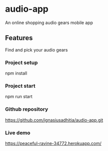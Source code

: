 # audio-app

An online shopping audio gears mobile app

## Features

Find and pick your audio gears

### Project setup

npm install

### Project start

npm run start

### Github repository

https://github.com/ignasiusadhitia/audio-app.git

### Live demo

https://peaceful-ravine-34772.herokuapp.com/
